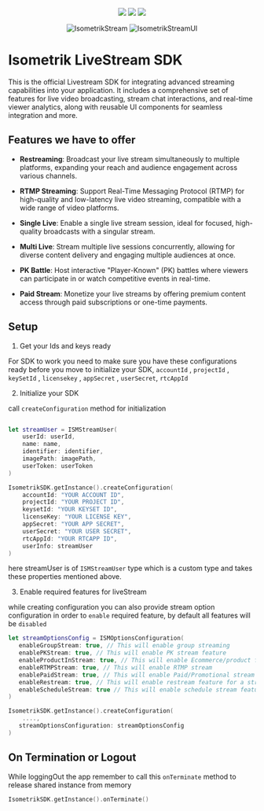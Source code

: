 
<p align="center">
  <a href="https://www.swift.org/package-manager/"><img src="https://img.shields.io/badge/SPM-compatible-green" /></a>
   <a href="https://getstream.io/chat/docs/sdk/ios/"><img src="https://img.shields.io/badge/iOS-15%2B-lightblue" /></a>
  <a href="https://swift.org"><img src="https://img.shields.io/badge/Swift-5.5%2B-orange.svg" /></a>
</p>

<p align="center">
  <img id="stream-label" alt="IsometrikStream" src="https://img.shields.io/badge/IsometrikStream-509KB-blue"/>
  <img id="stream-ui-label" alt="IsometrikStreamUI" src="https://img.shields.io/badge/IsometrikStreamUI-9.7MB-blue"/>
</p>

# Isometrik LiveStream SDK

This is the official Livestream SDK for integrating advanced streaming capabilities into your application. It includes a comprehensive set of features for live video broadcasting, stream chat interactions, and real-time viewer analytics, along with reusable UI components for seamless integration and more.

## Features we have to offer

- **Restreaming**: Broadcast your live stream simultaneously to multiple platforms, expanding your reach and audience engagement across various channels.

- **RTMP Streaming**: Support Real-Time Messaging Protocol (RTMP) for high-quality and low-latency live video streaming, compatible with a wide range of video platforms.

- **Single Live**: Enable a single live stream session, ideal for focused, high-quality broadcasts with a singular stream.

- **Multi Live**: Stream multiple live sessions concurrently, allowing for diverse content delivery and engaging multiple audiences at once.

- **PK Battle**: Host interactive "Player-Known" (PK) battles where viewers can participate in or watch competitive events in real-time.

- **Paid Stream**: Monetize your live streams by offering premium content access through paid subscriptions or one-time payments.


## Setup

1. Get your Ids and keys ready
   
For SDK to work you need to make sure you have these configurations ready before you move to initialize your SDK, ``accountId`` , ``projectId`` , ``keySetId`` , ``licensekey`` , ``appSecret`` , ``userSecret``, ``rtcAppId``

2. Initialize your SDK

call ``createConfiguration`` method for initialization

```swift

let streamUser = ISMStreamUser(
    userId: userId,
    name: name,
    identifier: identifier,
    imagePath: imagePath,
    userToken: userToken
)

IsometrikSDK.getInstance().createConfiguration(
    accountId: "YOUR ACCOUNT ID",
    projectId: "YOUR PROJECT ID",
    keysetId: "YOUR KEYSET ID",
    licenseKey: "YOUR LICENSE KEY",
    appSecret: "YOUR APP SECRET",
    userSecret: "YOUR USER SECRET",
    rtcAppId: "YOUR RTCAPP ID",
    userInfo: streamUser
)
```

here streamUser is of ``ISMStreamUser`` type which is a custom type and takes these properties mentioned above.

3. Enable required features for liveStream

while creating configuration you can also provide stream option configuration in order to ``enable`` required feature, by default all features will be ``disabled``

```swift
let streamOptionsConfig = ISMOptionsConfiguration(
   enableGroupStream: true, // This will enable group streaming 
   enablePKStream: true, // This will enable PK stream feature
   enableProductInStream: true, // This will enable Ecommerce/product for a stream
   enableRTMPStream: true, // This will enable RTMP stream
   enablePaidStream: true, // This will enable Paid/Promotional stream feature
   enableRestream: true, // This will enable restream feature for a stream
   enableScheduleStream: true // This will enable schedule stream feature
)

IsometrikSDK.getInstance().createConfiguration(
    ....,
   streamOptionsConfiguration: streamOptionsConfig
)
```

## On Termination or Logout

While loggingOut the app remember to call this ``onTerminate`` method to release shared instance from memory

```swift
IsometrikSDK.getInstance().onTerminate()
```









